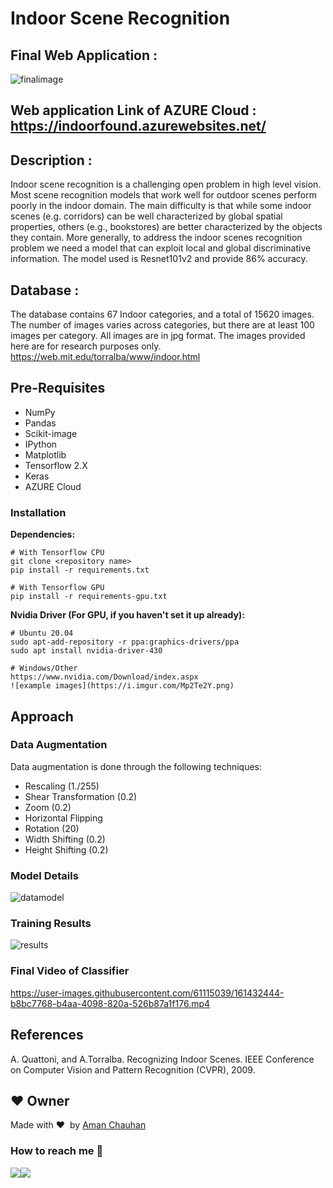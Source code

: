 # Indoor Scene Recognition

## Final Web Application :
![finalimage](https://user-images.githubusercontent.com/61115039/161431485-8d36faaf-d31e-49e2-be50-037a918d068f.PNG)

## Web application Link of AZURE Cloud : https://indoorfound.azurewebsites.net/


## Description :
Indoor scene recognition is a challenging open problem in high level vision. Most scene recognition models that work well for outdoor scenes perform poorly in the indoor domain. The main difficulty is that while some indoor scenes (e.g. corridors) can be well characterized by global spatial properties, others (e.g., bookstores) are better characterized by the objects they contain. More generally, to address the indoor scenes recognition problem we need a model that can exploit local and global discriminative information.
The model used is Resnet101v2 and provide 86% accuracy.

## Database :
The database contains 67 Indoor categories, and a total of 15620 images. The number of images varies across categories, but there are at least 100 images per category. All images are in jpg format. The images provided here are for research purposes only.
https://web.mit.edu/torralba/www/indoor.html

## Pre-Requisites
- NumPy
- Pandas
- Scikit-image
- IPython
- Matplotlib
- Tensorflow 2.X
- Keras
- AZURE Cloud

### Installation
**Dependencies:**
```
# With Tensorflow CPU
git clone <repository name> 
pip install -r requirements.txt

# With Tensorflow GPU
pip install -r requirements-gpu.txt
```
**Nvidia Driver (For GPU, if you haven't set it up already):**
```
# Ubuntu 20.04
sudo apt-add-repository -r ppa:graphics-drivers/ppa
sudo apt install nvidia-driver-430

# Windows/Other
https://www.nvidia.com/Download/index.aspx
![example images](https://i.imgur.com/Mp2Te2Y.png)

```
## Approach
### Data Augmentation
Data augmentation is done through the following techniques:
- Rescaling (1./255)
- Shear Transformation (0.2)
- Zoom (0.2)
- Horizontal Flipping
- Rotation (20)
- Width Shifting (0.2)
- Height Shifting (0.2)

### Model Details
![datamodel](https://user-images.githubusercontent.com/61115039/161432019-2db0fedf-3537-4f40-8f23-8e3f13ddb800.PNG)

### Training Results
![results](https://user-images.githubusercontent.com/61115039/161432067-4e79f238-8872-44f7-a57d-76c5809a67f5.PNG)

### Final Video of Classifier
https://user-images.githubusercontent.com/61115039/161432444-b8bc7768-b4aa-4098-820a-526b87a1f176.mp4

## References
A. Quattoni, and A.Torralba. Recognizing Indoor Scenes. IEEE Conference on Computer Vision and Pattern Recognition (CVPR), 2009.

## :heart: Owner
Made with :heart:&nbsp;  by [Aman Chauhan](https://github.com/amanchauhan71)

### How to reach me 📱
[<img target="_blank" src="https://img.icons8.com/cotton/64/000000/whatsapp--v4.png"/>](https://wa.me/919997600372)[<img target="_blank" src="https://img.icons8.com/doodle/64/000000/linkedin-circled.png"/>](https://www.linkedin.com/in/aman-chauhan-42bb9273/)

